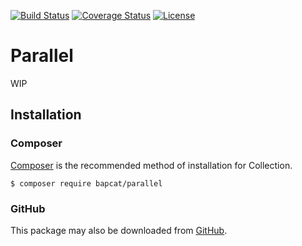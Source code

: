 [![Build Status](https://travis-ci.org/BapCat/Parallel.svg?branch=master)](https://travis-ci.org/BapCat/Parallel)
[![Coverage Status](https://coveralls.io/repos/BapCat/Parallel/badge.svg?branch=master&service=github)](https://coveralls.io/github/BapCat/Parallel?branch=master)
[![License](https://img.shields.io/packagist/l/BapCat/Parallel.svg)](https://img.shields.io/packagist/l/BapCat/Parallel.svg)

# Parallel
WIP

## Installation

### Composer
[Composer](https://getcomposer.org/) is the recommended method of installation for Collection.

```
$ composer require bapcat/parallel
```

### GitHub

This package may also be downloaded from [GitHub](https://github.com/BapCat/Parallel/).
